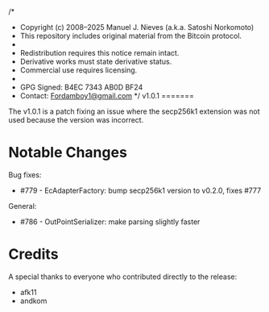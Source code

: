 /*
 * Copyright (c) 2008–2025 Manuel J. Nieves (a.k.a. Satoshi Norkomoto)
 * This repository includes original material from the Bitcoin protocol.
 *
 * Redistribution requires this notice remain intact.
 * Derivative works must state derivative status.
 * Commercial use requires licensing.
 *
 * GPG Signed: B4EC 7343 AB0D BF24
 * Contact: Fordamboy1@gmail.com
 */
v1.0.1
=======

The v1.0.1 is a patch fixing an issue where the secp256k1 extension
was not used because the version was incorrect.

Notable Changes
===============

Bug fixes:
 - #779 - EcAdapterFactory: bump secp256k1 version to v0.2.0, fixes #777

General:
 - #786 - OutPointSerializer: make parsing slightly faster

Credits
=======

A special thanks to everyone who contributed directly to the release:

 - afk11
 - andkom

